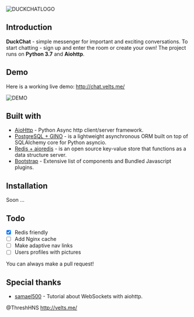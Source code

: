 ![DUCKCHATLOGO](https://i.imgur.com/DOt1IyM.png)

## Introduction
**DuckChat** - simple messenger for important and exciting conversations. To start chatting - sign up and enter the room or create your own! The project runs on **Python 3.7** and **Aiohttp**.

## Demo
Here is a working live demo:  http://chat.velts.me/

![DEMO](https://downloader.disk.yandex.ru/preview/84ffe236b3c3e8703ff59c38c6f1a0fe9c5e65fcd458f22bc040251fa3c9c176/5c38e5d2/h3s4ehzWR2otCYVkHNkXg3GxXN11PvxylFSchg7es9w_j-8vfl44s-2ELLgbvdsPz_ATwmoAr6EsYoKbydcfqw%3D%3D?uid=0&filename=2019-01-11_17-52-10.png&disposition=inline&hash=&limit=0&content_type=image%2Fpng&tknv=v2&size=2048x2048)

## Built with

- [AioHttp](https://github.com/aio-libs/aiohttp) - Python Async http client/server framework.
- [PostgreSQL + GINO](https://github.com/fantix/gino) - is a lightweight asynchronous ORM built on top of SQLAlchemy core for Python asyncio.
- [Redis + aioredis](https://github.com/aio-libs/aioredis) -  is an open source key-value store that functions as a data structure server.
- [Bootstrap](http://getbootstrap.com/) - Extensive list of components and  Bundled Javascript plugins.

## Installation
 Soon ...

## Todo
- [X] Redis friendly
- [ ] Add Nginx cache 
- [ ] Make adaptive nav links
- [ ] Users profiles with pictures

You can always make a pull request!

## Special thanks 
- [samael500](https://maks.live/articles/python/prostoi-chat-na-aiohttp/) - Tutorial about WebSockets with aiohttp.

@ThreshHNS http://velts.me/